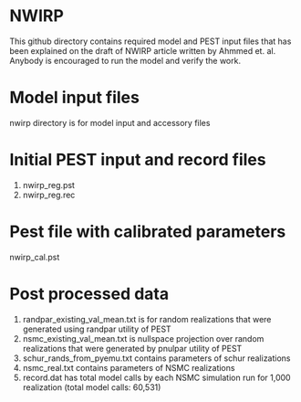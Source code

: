 # NWIRP
This github directory contains required model and PEST input files that has been explained on the draft of NWIRP article written by Ahmmed et. al. Anybody is encouraged to run the model and verify the work. 
# Model input files
nwirp directory is for model input and accessory files
# Initial PEST input and record files
1. nwirp_reg.pst 
2. nwirp_reg.rec
# Pest file with calibrated parameters
nwirp_cal.pst
# Post processed data
1. randpar_existing_val_mean.txt is for random realizations that were generated using randpar utility of PEST
2. nsmc_existing_val_mean.txt is nullspace projection over random realizations that were generated by pnulpar utility of PEST
3. schur_rands_from_pyemu.txt contains parameters of schur realizations
4. nsmc_real.txt contains parameters of NSMC realizations
5. record.dat has total model calls by each NSMC simulation run for 1,000 realization (total model calls: 60,531)
